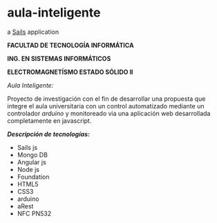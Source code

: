 # aula-inteligente

a [Sails](http://sailsjs.org) application


**FACULTAD DE TECNOLOGÍA INFORMÁTICA**

**ING. EN SISTEMAS INFORMÁTICOS**

**ELECTROMAGNETÍSMO ESTADO SÓLIDO II**

*Aula Inteligente:*

Proyecto de investigación con el fin de desarrollar una propuesta que integre el aula universitaria con un control automatizado mediante un controlador *arduino* y monitoreado via una aplicación web desarrollada completamente en javascript.

***Descripción de tecnologías:***

* Sails js
* Mongo DB
* Angular js
* Node js
* Foundation
* HTML5
* CSS3
* arduino
* aRest
* NFC PN532
